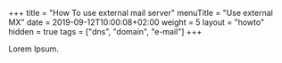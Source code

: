 +++
title = "How To use external mail server"
menuTitle = "Use external MX"
date =  2019-09-12T10:00:08+02:00
weight = 5
layout = "howto"
hidden = true
tags = ["dns", "domain", "e-mail"]
+++

Lorem Ipsum.

